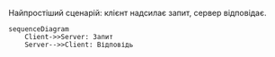 Найпростіший сценарій: клієнт надсилає запит, сервер відповідає.

```mermaid
sequenceDiagram
    Client->>Server: Запит
    Server-->>Client: Відповідь
